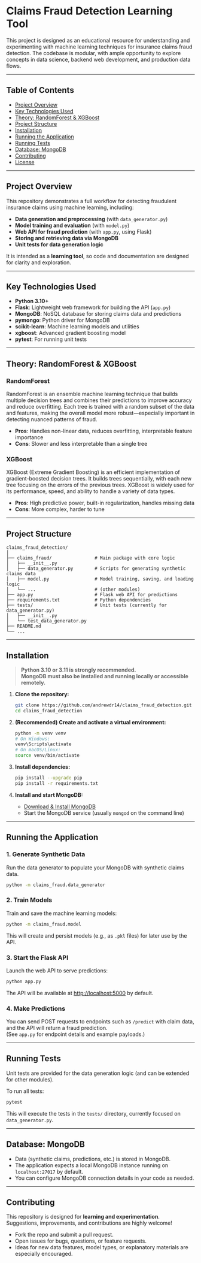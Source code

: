 # Claims Fraud Detection Learning Tool

This project is designed as an educational resource for understanding and experimenting with machine learning techniques for insurance claims fraud detection. The codebase is modular, with ample opportunity to explore concepts in data science, backend web development, and production data flows.

---

## Table of Contents

- [Project Overview](#project-overview)
- [Key Technologies Used](#key-technologies-used)
- [Theory: RandomForest & XGBoost](#theory-randomforest--xgboost)
- [Project Structure](#project-structure)
- [Installation](#installation)
- [Running the Application](#running-the-application)
- [Running Tests](#running-tests)
- [Database: MongoDB](#database-mongodb)
- [Contributing](#contributing)
- [License](#license)

---

## Project Overview

This repository demonstrates a full workflow for detecting fraudulent insurance claims using machine learning, including:

- **Data generation and preprocessing** (with `data_generator.py`)
- **Model training and evaluation** (with `model.py`)
- **Web API for fraud prediction** (with `app.py`, using Flask)
- **Storing and retrieving data via MongoDB**
- **Unit tests for data generation logic**

It is intended as a **learning tool**, so code and documentation are designed for clarity and exploration.

---

## Key Technologies Used

- **Python 3.10+**
- **Flask**: Lightweight web framework for building the API (`app.py`)
- **MongoDB**: NoSQL database for storing claims data and predictions
- **pymongo**: Python driver for MongoDB
- **scikit-learn**: Machine learning models and utilities
- **xgboost**: Advanced gradient boosting model
- **pytest**: For running unit tests

---

## Theory: RandomForest & XGBoost

### RandomForest

RandomForest is an ensemble machine learning technique that builds multiple decision trees and combines their predictions to improve accuracy and reduce overfitting. Each tree is trained with a random subset of the data and features, making the overall model more robust—especially important in detecting nuanced patterns of fraud.

- **Pros**: Handles non-linear data, reduces overfitting, interpretable feature importance
- **Cons**: Slower and less interpretable than a single tree

### XGBoost

XGBoost (Extreme Gradient Boosting) is an efficient implementation of gradient-boosted decision trees. It builds trees sequentially, with each new tree focusing on the errors of the previous trees. XGBoost is widely used for its performance, speed, and ability to handle a variety of data types.

- **Pros**: High predictive power, built-in regularization, handles missing data
- **Cons**: More complex, harder to tune

---

## Project Structure

```
claims_fraud_detection/
│
├── claims_fraud/                # Main package with core logic
│   ├── __init__.py
│   ├── data_generator.py        # Scripts for generating synthetic claims data
│   ├── model.py                 # Model training, saving, and loading logic
│   └── ...                      # (other modules)
├── app.py                       # Flask web API for predictions
├── requirements.txt             # Python dependencies
├── tests/                       # Unit tests (currently for data_generator.py)
│   ├── __init__.py
│   └── test_data_generator.py
├── README.md
└── ...
```

---

## Installation

> **Python 3.10 or 3.11 is strongly recommended.  
> MongoDB must also be installed and running locally or accessible remotely.**

1. **Clone the repository:**
    ```bash
    git clone https://github.com/andrewdr14/claims_fraud_detection.git
    cd claims_fraud_detection
    ```

2. **(Recommended) Create and activate a virtual environment:**
    ```bash
    python -m venv venv
    # On Windows:
    venv\Scripts\activate
    # On macOS/Linux:
    source venv/bin/activate
    ```

3. **Install dependencies:**
    ```bash
    pip install --upgrade pip
    pip install -r requirements.txt
    ```

4. **Install and start MongoDB:**  
   - [Download & Install MongoDB](https://docs.mongodb.com/manual/installation/)
   - Start the MongoDB service (usually `mongod` on the command line)

---

## Running the Application

### 1. **Generate Synthetic Data**
Run the data generator to populate your MongoDB with synthetic claims data.
```bash
python -m claims_fraud.data_generator
```

### 2. **Train Models**
Train and save the machine learning models:
```bash
python -m claims_fraud.model
```
This will create and persist models (e.g., as `.pkl` files) for later use by the API.

### 3. **Start the Flask API**
Launch the web API to serve predictions:
```bash
python app.py
```
The API will be available at [http://localhost:5000](http://localhost:5000) by default.

### 4. **Make Predictions**
You can send POST requests to endpoints such as `/predict` with claim data, and the API will return a fraud prediction.  
(See `app.py` for endpoint details and example payloads.)

---

## Running Tests

Unit tests are provided for the data generation logic (and can be extended for other modules).

To run all tests:
```bash
pytest
```
This will execute the tests in the `tests/` directory, currently focused on `data_generator.py`.

---

## Database: MongoDB

- Data (synthetic claims, predictions, etc.) is stored in MongoDB.
- The application expects a local MongoDB instance running on `localhost:27017` by default.
- You can configure MongoDB connection details in your code as needed.

---

## Contributing

This repository is designed for **learning and experimentation**.  
Suggestions, improvements, and contributions are highly welcome!

- Fork the repo and submit a pull request.
- Open issues for bugs, questions, or feature requests.
- Ideas for new data features, model types, or explanatory materials are especially encouraged.
